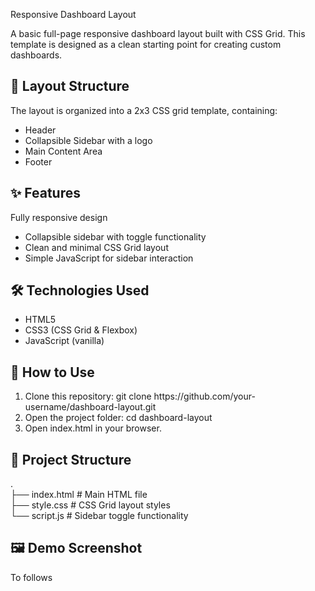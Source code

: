 Responsive Dashboard Layout

A basic full-page responsive dashboard layout built with CSS Grid.
This template is designed as a clean starting point for creating custom dashboards.

<h2>📐 Layout Structure</h2>
<p>The layout is organized into a 2x3 CSS grid template, containing:</p>
<ul>
  <li>Header</li>
  <li>Collapsible Sidebar with a logo</li>
  <li>Main Content Area</li>
  <li>Footer</li>
</ul>

<h2>✨ Features</h2>
<p>Fully responsive design</p>
<ul>
  <li>Collapsible sidebar with toggle functionality</li>
  <li>Clean and minimal CSS Grid layout</li>
  <li>Simple JavaScript for sidebar interaction</li>
</ul>

<h2>🛠️ Technologies Used</h2>
<ul>
  <li>HTML5</li>
  <li>CSS3 (CSS Grid & Flexbox)</li>
  <li>JavaScript (vanilla)</li>
</ul>

<h2>🚀 How to Use</h2>
<ol>
  <li>Clone this repository: git clone https://github.com/your-username/dashboard-layout.git</li>
  <li>Open the project folder: cd dashboard-layout</li>
  <li>Open index.html in your browser.</li>
</ol>

<h2>📂 Project Structure</h2>
<p>.<br>
├── index.html       # Main HTML file<br>
├── style.css        # CSS Grid layout styles<br>
└── script.js        # Sidebar toggle functionality
</p>

<h2>🖼️ Demo Screenshot</h2>
<p>To follows</p>
